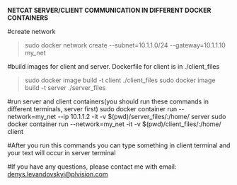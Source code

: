 **NETCAT SERVER/CLIENT COMMUNICATION IN DIFFERENT DOCKER CONTAINERS**

#create network
>sudo docker network create --subnet=10.1.1.0/24 --gateway=10.1.1.10 my_net

#build images for client and server. Dockerfile for client is in ./client_files
>sudo docker image build -t client ./client_files
>sudo docker image build -t server ./server_files

#run server and client containers(you should run these commands in different terminals, server first)
sudo docker container run --network=my_net --ip 10.1.1.2 -it -v $(pwd)/server_files/:/home/ server
sudo docker container run --network=my_net -it -v $(pwd)/client_files/:/home/ client

#After you run this commands you can type something in client terminal and your text will occur in server terminal


#If you have any questions, please contact me with email: denys.levandovskyi@plvision.com


